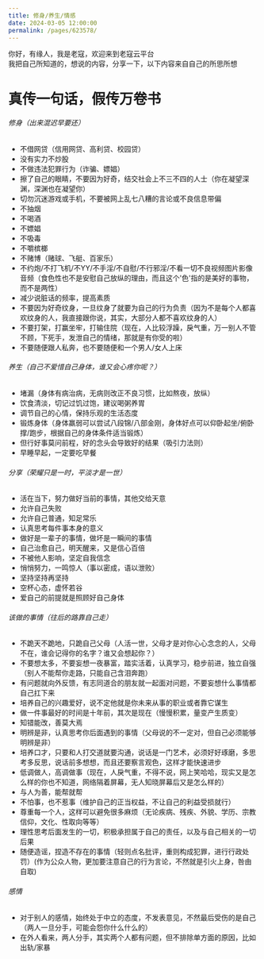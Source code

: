 ```yaml
---
title: 修身/养生/情感
date: 2024-03-05 12:00:00
permalink: /pages/623578/
---
```


你好，有缘人，我是老寇，欢迎来到老寇云平台  
我把自己所知道的，想说的内容，分享一下，以下内容来自自己的所思所想

# 真传一句话，假传万卷书

###### 修身（出来混迟早要还）
- 不借网贷（信用网贷、高利贷、校园贷）
- 没有实力不炒股
- 不做违法犯罪行为（诈骗、嫖娼）
- 擦了自己的眼睛，不要因为好奇，结交社会上不三不四的人士（你在凝望深渊，深渊也在凝望你）
- 切勿沉迷游戏或手机，不要被网上乱七八糟的言论或不良信息带偏
- 不抽烟
- 不喝酒
- 不嫖娼
- 不吸毒
- 不嚼槟榔
- 不赌博（赌球、飞艇、百家乐）
- 不约炮/不打飞机/不YY/不手淫/不自慰/不行邪淫/不看一切不良视频图片影像音频（食色性也不是安慰自己放纵的理由，而且这个'色'指的是美好的事物，而不是两性）
- 减少说脏话的频率，提高素质
- 不要因为好奇纹身，一旦纹身了就要为自己的行为负责（因为不是每个人都喜欢纹身的人，我直接跟你说，其实，大部分人都不喜欢纹身的人）
- 不要打架，打赢坐牢，打输住院（现在，人比较浮躁，戾气重，万一别人不管不顾，下死手，发泄自己的情绪，那就是有你受的啦）
- 不要随便跟人私奔，也不要随便和一个男人/女人上床

###### 养生（自己不爱惜自己身体，谁又会心疼你呢？）
- 堵漏（身体有病治病，无病则改正不良习惯，比如熬夜，放纵）
- 饮食清淡，切记过饥过饱，建议喝粥养胃
- 调节自己的心情，保持乐观的生活态度
- 锻炼身体（身体羸弱可以尝试八段锦/八部金刚，身体好点可以仰卧起坐/俯卧撑/跑步，根据自己的身体条件适当锻炼）
- 但行好事莫问前程，好的念头会导致好的结果（吸引力法则）
- 早睡早起，一定要吃早餐

###### 分享（荣耀只是一时，平淡才是一世）
- 活在当下，努力做好当前的事情，其他交给天意
- 允许自己失败
- 允许自己普通，知足常乐
- 认真思考每件事本身的意义
- 做好是一辈子的事情，做坏是一瞬间的事情
- 自己治愈自己，明天醒来，又是信心百倍
- 不被他人影响，坚定自我信念
- 悄悄努力，一鸣惊人（事以密成，语以泄败）
- 坚持坚持再坚持
- 空杯心态，虚怀若谷
- 爱自己的前提就是照顾好自己身体

###### 该做的事情（往后的路靠自己走）
- 不跪天不跪地，只跪自己父母（人活一世，父母才是对你心心念念的人，父母不在，谁会记得你的名字？谁又会想起你？）
- 不要想太多，不要妄想一夜暴富，踏实活着，认真学习，稳步前进，独立自强（别人不能帮你走路，只能自己含泪奔跑）
- 有问题就向外反馈，有志同道合的朋友就一起面对问题，不要妄想什么事情都自己扛下来
- 培养自己的兴趣爱好，说不定他就是你未来从事的职业或者靠它谋生
- 做一件事最好的时间是十年前，其次是现在（慢慢积累，量变产生质变）
- 知错能改，善莫大焉
- 明辨是非，认真思考你后面遇到的事情（父母说的不一定对，但自己必须能够明辨是非）
- 培养口才，只要和人打交道就要沟通，说话是一门艺术，必须好好琢磨，多思考多反思，说话前多想想，而且还要察言观色，这样才能快速进步
- 低调做人，高调做事（现在，人戾气重，不得不说，网上笑哈哈，现实又是怎么样的你也不知道，网络隔着屏幕，无人知晓屏幕后又是怎么样的）
- 与人为善，能帮就帮
- 不怕事，也不惹事（维护自己的正当权益，不让自己的利益受损就行）
- 尊重每一个人，这样可以避免很多麻烦（无论疾病、残疾、外貌、学历、宗教信仰，文化、性取向等等）
- 理性思考后面发生的一切，积极承担属于自己的责任，以及与自己相关的一切后果
- 随便造谣，捏造不存在的事情（轻则点名批评，重则构成犯罪，进行行政处罚）(作为公众人物，更加要注意自己的行为言论，不然就是引火上身，咎由自取)

###### 感情
- 对于别人的感情，始终处于中立的态度，不发表意见，不然最后受伤的是自己（两人一旦分手，可能会怨你什么什么的）
- 在外人看来，两人分手，其实两个人都有问题，但不排除单方面的原因，比如出轨/家暴